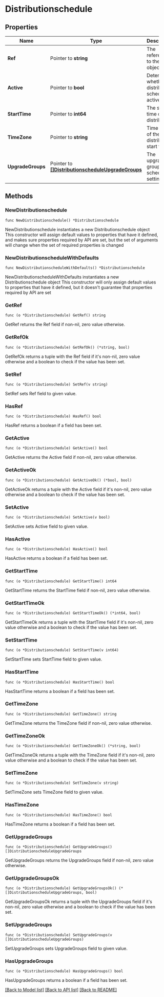 # Distributionschedule

## Properties

Name | Type | Description | Notes
------------ | ------------- | ------------- | -------------
**Ref** | Pointer to **string** | The reference to the object. | [optional] 
**Active** | Pointer to **bool** | Determines whether the distribution schedule is active. | [optional] 
**StartTime** | Pointer to **int64** | The start time of the distribution. | [optional] 
**TimeZone** | Pointer to **string** | Time zone of the distribution start time. | [optional] [readonly] 
**UpgradeGroups** | Pointer to [**[]DistributionscheduleUpgradeGroups**](DistributionscheduleUpgradeGroups.md) | The upgrade groups scheduling settings. | [optional] 

## Methods

### NewDistributionschedule

`func NewDistributionschedule() *Distributionschedule`

NewDistributionschedule instantiates a new Distributionschedule object
This constructor will assign default values to properties that have it defined,
and makes sure properties required by API are set, but the set of arguments
will change when the set of required properties is changed

### NewDistributionscheduleWithDefaults

`func NewDistributionscheduleWithDefaults() *Distributionschedule`

NewDistributionscheduleWithDefaults instantiates a new Distributionschedule object
This constructor will only assign default values to properties that have it defined,
but it doesn't guarantee that properties required by API are set

### GetRef

`func (o *Distributionschedule) GetRef() string`

GetRef returns the Ref field if non-nil, zero value otherwise.

### GetRefOk

`func (o *Distributionschedule) GetRefOk() (*string, bool)`

GetRefOk returns a tuple with the Ref field if it's non-nil, zero value otherwise
and a boolean to check if the value has been set.

### SetRef

`func (o *Distributionschedule) SetRef(v string)`

SetRef sets Ref field to given value.

### HasRef

`func (o *Distributionschedule) HasRef() bool`

HasRef returns a boolean if a field has been set.

### GetActive

`func (o *Distributionschedule) GetActive() bool`

GetActive returns the Active field if non-nil, zero value otherwise.

### GetActiveOk

`func (o *Distributionschedule) GetActiveOk() (*bool, bool)`

GetActiveOk returns a tuple with the Active field if it's non-nil, zero value otherwise
and a boolean to check if the value has been set.

### SetActive

`func (o *Distributionschedule) SetActive(v bool)`

SetActive sets Active field to given value.

### HasActive

`func (o *Distributionschedule) HasActive() bool`

HasActive returns a boolean if a field has been set.

### GetStartTime

`func (o *Distributionschedule) GetStartTime() int64`

GetStartTime returns the StartTime field if non-nil, zero value otherwise.

### GetStartTimeOk

`func (o *Distributionschedule) GetStartTimeOk() (*int64, bool)`

GetStartTimeOk returns a tuple with the StartTime field if it's non-nil, zero value otherwise
and a boolean to check if the value has been set.

### SetStartTime

`func (o *Distributionschedule) SetStartTime(v int64)`

SetStartTime sets StartTime field to given value.

### HasStartTime

`func (o *Distributionschedule) HasStartTime() bool`

HasStartTime returns a boolean if a field has been set.

### GetTimeZone

`func (o *Distributionschedule) GetTimeZone() string`

GetTimeZone returns the TimeZone field if non-nil, zero value otherwise.

### GetTimeZoneOk

`func (o *Distributionschedule) GetTimeZoneOk() (*string, bool)`

GetTimeZoneOk returns a tuple with the TimeZone field if it's non-nil, zero value otherwise
and a boolean to check if the value has been set.

### SetTimeZone

`func (o *Distributionschedule) SetTimeZone(v string)`

SetTimeZone sets TimeZone field to given value.

### HasTimeZone

`func (o *Distributionschedule) HasTimeZone() bool`

HasTimeZone returns a boolean if a field has been set.

### GetUpgradeGroups

`func (o *Distributionschedule) GetUpgradeGroups() []DistributionscheduleUpgradeGroups`

GetUpgradeGroups returns the UpgradeGroups field if non-nil, zero value otherwise.

### GetUpgradeGroupsOk

`func (o *Distributionschedule) GetUpgradeGroupsOk() (*[]DistributionscheduleUpgradeGroups, bool)`

GetUpgradeGroupsOk returns a tuple with the UpgradeGroups field if it's non-nil, zero value otherwise
and a boolean to check if the value has been set.

### SetUpgradeGroups

`func (o *Distributionschedule) SetUpgradeGroups(v []DistributionscheduleUpgradeGroups)`

SetUpgradeGroups sets UpgradeGroups field to given value.

### HasUpgradeGroups

`func (o *Distributionschedule) HasUpgradeGroups() bool`

HasUpgradeGroups returns a boolean if a field has been set.


[[Back to Model list]](../README.md#documentation-for-models) [[Back to API list]](../README.md#documentation-for-api-endpoints) [[Back to README]](../README.md)


